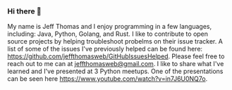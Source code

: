 ### Hi there 👋

My name is Jeff Thomas and I enjoy programming in a few languages, including: Java, Python, Golang, and Rust. I like to contribute to open source projects by helping troubleshoot probelms on their issue tracker. A list of some of the issues I've previously helped can be found here: https://github.com/jeffthomasweb/GitHubIssuesHelped. Please feel free to reach out to me can at jeffthomasweb@gmail.com. I like to share what I've learned and I've presented at 3 Python meetups.  One of the presentations can be seen here https://www.youtube.com/watch?v=in7J6U0NQ7o.


